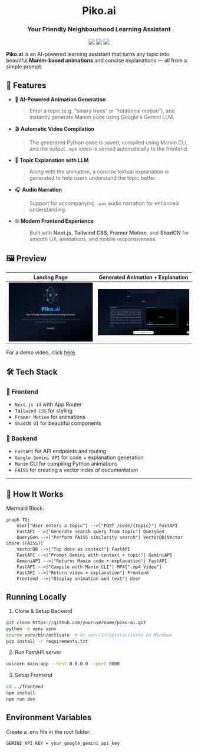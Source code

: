 <h1 align="center">Piko.ai</h1>
<h3 align="center">Your Friendly Neighbourhood Learning Assistant</h3>

<p align="center">
  <img src="https://img.shields.io/badge/Built%20with-FastAPI-blue" />
  <img src="https://img.shields.io/badge/Frontend-Next.js%20%2B%20Tailwind-0ea5e9" />
  <img src="https://img.shields.io/badge/AI-Powered%20by%20Gemini-ffca28" />
</p>

**Piko.ai** is an AI-powered learning assistant that turns any topic into beautiful **Manim-based animations** and concise explanations — all from a simple prompt.

## 🚀 Features

- 🧠 **AI-Powered Animation Generation**  
  > Enter a topic (e.g. “binary trees” or “rotational motion”), and instantly generate Manim code using Google's Gemini LLM.

- 🎬 **Automatic Video Compilation**  
  > The generated Python code is saved, compiled using Manim CLI, and the output `.mp4` video is served automatically to the frontend.

- 📝 **Topic Explanation with LLM**  
  > Along with the animation, a concise textual explanation is generated to help users understand the topic better.

- 🎧 **Audio Narration**  
  > Support for accompanying `.wav` audio narration for enhanced understanding.

- 🌐 **Modern Frontend Experience**  
  > Built with **Next.js**, **Tailwind CSS**, **Framer Motion**, and **ShadCN** for smooth UX, animations, and mobile responsiveness.


## 🖼️ Preview

| Landing Page | Generated Animation + Explanation |
|--------------|---------------------------|
| ![Landing Page](./assets/landing.png) | ![Generated Output](./assets/output.png) |

For a demo video, click [here](./assets/Demo.mp4).

## 🛠️ Tech Stack

### 🔹 Frontend
- `Next.js 14` with App Router
- `Tailwind CSS` for styling
- `Framer Motion` for animations
- `ShadCN UI` for beautiful components

### 🔹 Backend
- `FastAPI` for API endpoints and routing
- `Google Gemini API` for code + explanation generation
- `Manim` CLI for compiling Python animations
- `FAISS` for creating a vector index of documentation

---

## 🧪 How It Works

Mermaid Block:

```mermaid
graph TD;
    User["User enters a topic"] -->|"POST /code/{topic}"| FastAPI
    FastAPI -->|"Generate search query from topic"| QueryGen
    QueryGen -->|"Perform FAISS similarity search"| VectorDB[Vector Store (FAISS)]
    VectorDB -->|"Top docs as context"| FastAPI
    FastAPI -->|"Prompt Gemini with context + topic"| GeminiAPI
    GeminiAPI -->|"Returns Manim code + explanation"| FastAPI
    FastAPI -->|"Compile with Manim CLI"| MP4[".mp4 Video"]
    FastAPI -->|"Return video + explanation"| Frontend
    Frontend -->|"Display animation and text"| User

```

## Running Locally

1. Clone & Setup Backend

```bash
git clone https://github.com/yourusername/piko-ai.git
python -m venv venv
source venv/bin/activate  # or venv\Scripts\activate on Windows
pip install -r requirements.txt
```

2. Run FastAPI server

```bash
uvicorn main:app --host 0.0.0.0 --port 8000
```

3. Setup Frontend

```bash
cd ../frontend
npm install
npm run dev
```

## Environment Variables

Create a .env file in the root folder:

```
GEMINI_API_KEY = your_google_gemini_api_key
```